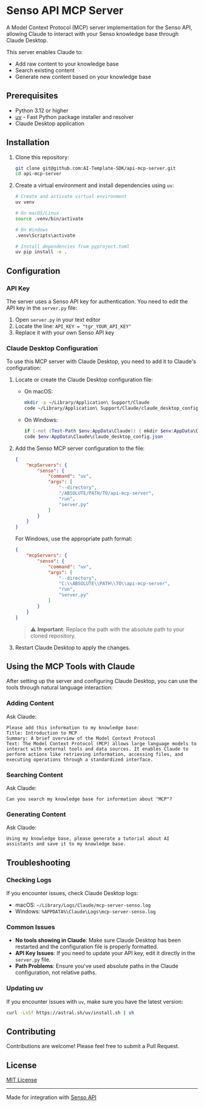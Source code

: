 # Senso API MCP Server

A Model Context Protocol (MCP) server implementation for the Senso API, allowing Claude to interact with your Senso knowledge base through Claude Desktop.

This server enables Claude to:
- Add raw content to your knowledge base
- Search existing content
- Generate new content based on your knowledge base

## Prerequisites

- Python 3.12 or higher
- [uv](https://github.com/astral-sh/uv) - Fast Python package installer and resolver
- Claude Desktop application

## Installation

1. Clone this repository:
   ```bash
   git clone git@github.com:AI-Template-SDK/api-mcp-server.git
   cd api-mcp-server
   ```

2. Create a virtual environment and install dependencies using `uv`:

   ```bash
   # Create and activate virtual environment
   uv venv
   
   # On macOS/Linux
   source .venv/bin/activate
   
   # On Windows
   .venv\Scripts\activate
   
   # Install dependencies from pyproject.toml
   uv pip install -e .
   ```

## Configuration

### API Key

The server uses a Senso API key for authentication. You need to edit the API key in the `server.py` file:

1. Open `server.py` in your text editor
2. Locate the line: `API_KEY = "tgr_YOUR_API_KEY"`
3. Replace it with your own Senso API key

### Claude Desktop Configuration

To use this MCP server with Claude Desktop, you need to add it to Claude's configuration:

1. Locate or create the Claude Desktop configuration file:

   - On macOS:
     ```bash
     mkdir -p ~/Library/Application\ Support/Claude
     code ~/Library/Application\ Support/Claude/claude_desktop_config.json
     ```

   - On Windows:
     ```powershell
     if (-not (Test-Path $env:AppData\Claude)) { mkdir $env:AppData\Claude }
     code $env:AppData\Claude\claude_desktop_config.json
     ```

2. Add the Senso MCP server configuration to the file:

   ```json
   {
       "mcpServers": {
           "senso": {
               "command": "uv",
               "args": [
                   "--directory",
                   "/ABSOLUTE/PATH/TO/api-mcp-server",
                   "run",
                   "server.py"
               ]
           }
       }
   }
   ```

   For Windows, use the appropriate path format:
   ```json
   {
       "mcpServers": {
           "senso": {
               "command": "uv",
               "args": [
                   "--directory",
                   "C:\\ABSOLUTE\\PATH\\TO\\api-mcp-server",
                   "run",
                   "server.py"
               ]
           }
       }
   }
   ```

   > ⚠️ **Important**: Replace the path with the absolute path to your cloned repository.

3. Restart Claude Desktop to apply the changes.

## Using the MCP Tools with Claude

After setting up the server and configuring Claude Desktop, you can use the tools through natural language interaction:

### Adding Content

Ask Claude:
```
Please add this information to my knowledge base:
Title: Introduction to MCP
Summary: A brief overview of the Model Context Protocol
Text: The Model Context Protocol (MCP) allows large language models to interact with external tools and data sources. It enables Claude to perform actions like retrieving information, accessing files, and executing operations through a standardized interface.
```

### Searching Content

Ask Claude:
```
Can you search my knowledge base for information about "MCP"?
```

### Generating Content

Ask Claude:
```
Using my knowledge base, please generate a tutorial about AI assistants and save it to my knowledge base.
```

## Troubleshooting

### Checking Logs

If you encounter issues, check Claude Desktop logs:

- macOS: `~/Library/Logs/Claude/mcp-server-senso.log`
- Windows: `%APPDATA%\Claude\Logs\mcp-server-senso.log`

### Common Issues

- **No tools showing in Claude**: Make sure Claude Desktop has been restarted and the configuration file is properly formatted.
- **API Key Issues**: If you need to update your API key, edit it directly in the `server.py` file.
- **Path Problems**: Ensure you've used absolute paths in the Claude configuration, not relative paths.

### Updating uv

If you encounter issues with `uv`, make sure you have the latest version:

```bash
curl -LsSf https://astral.sh/uv/install.sh | sh
```

## Contributing

Contributions are welcome! Please feel free to submit a Pull Request.

## License

[MIT License](LICENSE)

---

Made for integration with [Senso API](https://sdk.senso.ai)